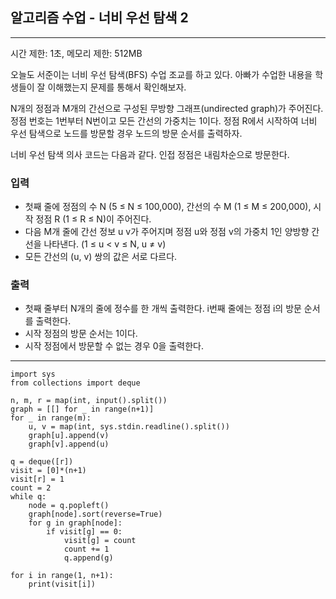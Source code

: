 ## 알고리즘 수업 - 너비 우선 탐색 2

---

시간 제한: 1초, 메모리 제한: 512MB

오늘도 서준이는 너비 우선 탐색(BFS) 수업 조교를 하고 있다. 아빠가 수업한 내용을 학생들이 잘 이해했는지 문제를 통해서 확인해보자.

N개의 정점과 M개의 간선으로 구성된 무방향 그래프(undirected graph)가 주어진다. 정점 번호는 1번부터 N번이고 모든 간선의 가중치는 1이다. 정점 R에서 시작하여 너비 우선 탐색으로 노드를 방문할 경우 노드의 방문 순서를 출력하자.

너비 우선 탐색 의사 코드는 다음과 같다. 인접 정점은 내림차순으로 방문한다.

### 입력

- 첫째 줄에 정점의 수 N (5 ≤ N ≤ 100,000), 간선의 수 M (1 ≤ M ≤ 200,000), 시작 정점 R (1 ≤ R ≤ N)이 주어진다.
- 다음 M개 줄에 간선 정보 u v가 주어지며 정점 u와 정점 v의 가중치 1인 양방향 간선을 나타낸다. (1 ≤ u < v ≤ N, u ≠ v) 
- 모든 간선의 (u, v) 쌍의 값은 서로 다르다.


### 출력

- 첫째 줄부터 N개의 줄에 정수를 한 개씩 출력한다. i번째 줄에는 정점 i의 방문 순서를 출력한다. 
- 시작 정점의 방문 순서는 1이다. 
- 시작 정점에서 방문할 수 없는 경우 0을 출력한다.

---

~~~
import sys
from collections import deque

n, m, r = map(int, input().split())
graph = [[] for _ in range(n+1)]
for _ in range(m):
    u, v = map(int, sys.stdin.readline().split())
    graph[u].append(v)
    graph[v].append(u)

q = deque([r])
visit = [0]*(n+1)
visit[r] = 1
count = 2
while q:
    node = q.popleft()
    graph[node].sort(reverse=True)
    for g in graph[node]:
        if visit[g] == 0:
            visit[g] = count
            count += 1
            q.append(g)

for i in range(1, n+1):
    print(visit[i])
~~~
